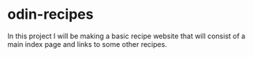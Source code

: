 # odin-recipes
In this project I will be making a basic recipe website that will consist of a main index page and links to some other recipes.